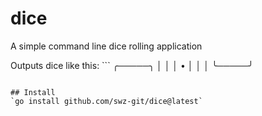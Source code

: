 # dice
A simple command line dice rolling application

Outputs dice like this: ```
╭─────╮
│     │
│  •  │
│     │
╰─────╯
```

## Install
`go install github.com/swz-git/dice@latest`